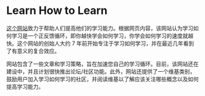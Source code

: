 # Learn How to Learn

[这个网站](https://learnhowtolearn.org/)致力于帮助人们提高他们的学习能力。根据网页内容，该网站认为学习如何学习是一个正反馈循环，即你越快学会如何学习，你学会如何学习的速度就越快。这个网站的创始人大约 7 年前开始专注于学习如何学习，并在最近几年看到了有意义的复合效应。

网站包含了一些文章和学习策略，旨在加速您自己的学习循环。目前，该网站还在建设中，并且计划很快推出论坛/社区功能。此外，网站还提供了一个维基类别，鼓励用户加入学习如何学习的社区，并阅读维基以了解应该关注哪些概念以及如何提高学习能力。
